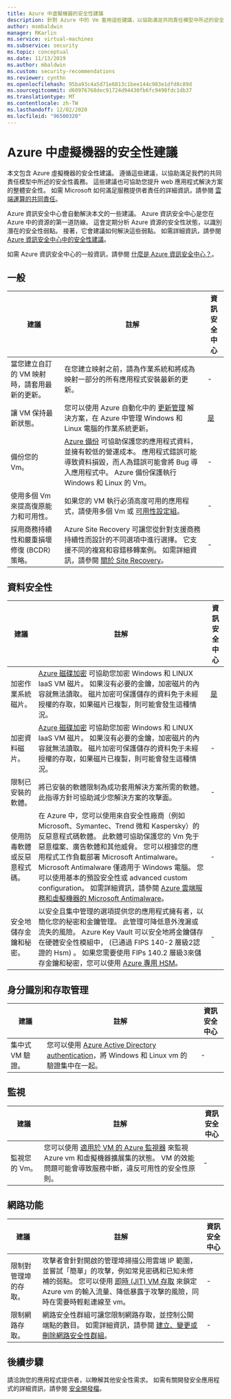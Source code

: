 ```yaml
---
title: Azure 中虛擬機器的安全性建議
description: 針對 Azure 中的 Vm 套用這些建議，以協助滿足共同責任模型中所述的安全性義務，並提升部署的整體安全性。
author: msmbaldwin
manager: RKarlin
ms.service: virtual-machines
ms.subservice: security
ms.topic: conceptual
ms.date: 11/13/2019
ms.author: mbaldwin
ms.custom: security-recommendations
ms.reviewer: cynthn
ms.openlocfilehash: 95ba93c4a5d71e6813c1bee144c983e1dfd8c89d
ms.sourcegitcommit: d60976768dec91724d94430fb6fc9498fdc1db37
ms.translationtype: MT
ms.contentlocale: zh-TW
ms.lasthandoff: 12/02/2020
ms.locfileid: "96500320"
---
```

# <a name="security-recommendations-for-virtual-machines-in-azure"></a>Azure 中虛擬機器的安全性建議


本文包含 Azure 虛擬機器的安全性建議。 遵循這些建議，以協助滿足我們的共同責任模型中所述的安全性義務。 這些建議也可協助您提升 web 應用程式解決方案的整體安全性。 如需 Microsoft 如何滿足服務提供者責任的詳細資訊，請參閱 [雲端運算的共同責任](https://gallery.technet.microsoft.com/Shared-Responsibilities-81d0ff91)。

Azure 資訊安全中心會自動解決本文的一些建議。 Azure 資訊安全中心是您在 Azure 中的資源的第一道防線。 這會定期分析 Azure 資源的安全性狀態，以識別潛在的安全性弱點。 接著，它會建議如何解決這些弱點。 如需詳細資訊，請參閱 [Azure 資訊安全中心中的安全性建議](../security-center/security-center-recommendations.md)。

如需 Azure 資訊安全中心的一般資訊，請參閱 [什麼是 Azure 資訊安全中心？](../security-center/security-center-introduction.md)。

## <a name="general"></a>一般

| 建議 | 註解 | 資訊安全中心 |
|-|----|--|
| 當您建立自訂的 VM 映射時，請套用最新的更新。 | 在您建立映射之前，請為作業系統和將成為映射一部分的所有應用程式安裝最新的更新。  | - |
| 讓 VM 保持最新狀態。 | 您可以使用 Azure 自動化中的 [更新管理](../automation/update-management/overview.md) 解決方案，在 Azure 中管理 Windows 和 Linux 電腦的作業系統更新。 | [是](../security-center/asset-inventory.md) |
| 備份您的 Vm。 | [Azure 備份](../backup/backup-overview.md) 可協助保護您的應用程式資料，並擁有較低的營運成本。 應用程式錯誤可能導致資料損毀，而人為錯誤可能會將 Bug 導入應用程式中。 Azure 備份保護執行 Windows 和 Linux 的 Vm。 | - |
| 使用多個 Vm 來提高復原能力和可用性。 | 如果您的 VM 執行必須高度可用的應用程式，請使用多個 Vm 或 [可用性設定組](./manage-availability.md)。 | - |
| 採用商務持續性和嚴重損壞修復 (BCDR) 策略。 | Azure Site Recovery 可讓您從針對支援商務持續性而設計的不同選項中進行選擇。 它支援不同的複寫和容錯移轉案例。 如需詳細資訊，請參閱  [關於 Site Recovery](../site-recovery/site-recovery-overview.md)。 | - |

## <a name="data-security"></a>資料安全性

| 建議 | 註解 | 資訊安全中心 |
|-|----|--|
| 加密作業系統磁片。 | [Azure 磁碟加密](../security/fundamentals/azure-disk-encryption-vms-vmss.md) 可協助您加密 Windows 和 LINUX IaaS VM 磁片。 如果沒有必要的金鑰，加密磁片的內容就無法讀取。 磁片加密可保護儲存的資料免于未經授權的存取，如果磁片已複製，則可能會發生這種情況。| [是](../security-center/asset-inventory.md) |
| 加密資料磁片。 | [Azure 磁碟加密](../security/fundamentals/azure-disk-encryption-vms-vmss.md) 可協助您加密 Windows 和 LINUX IaaS VM 磁片。 如果沒有必要的金鑰，加密磁片的內容就無法讀取。 磁片加密可保護儲存的資料免于未經授權的存取，如果磁片已複製，則可能會發生這種情況。| -  |
| 限制已安裝的軟體。 | 將已安裝的軟體限制為成功套用解決方案所需的軟體。 此指導方針可協助減少您解決方案的攻擊面。 | - |
| 使用防毒軟體或反惡意程式碼。 | 在 Azure 中，您可以使用來自安全性廠商（例如 Microsoft、Symantec、Trend 微和 Kaspersky）的反惡意程式碼軟體。 此軟體可協助保護您的 Vm 免于惡意檔案、廣告軟體和其他威脅。 您可以根據您的應用程式工作負載部署 Microsoft Antimalware。 Microsoft Antimalware 僅適用于 Windows 電腦。 您可以使用基本的預設安全性或 advanced custom configuration。 如需詳細資訊，請參閱 [Azure 雲端服務和虛擬機器的 Microsoft Antimalware](../security/fundamentals/antimalware.md)。 | - |
| 安全地儲存金鑰和秘密。 | 以安全且集中管理的選項提供您的應用程式擁有者，以簡化您的秘密和金鑰管理。 此管理可降低意外洩漏或流失的風險。 Azure Key Vault 可以安全地將金鑰儲存在硬體安全性模組中， (已通過 FIPS 140-2 層級2認證的 Hsm) 。 如果您需要使用 FIPs 140.2 層級3來儲存金鑰和秘密，您可以使用 [Azure 專用 HSM](../dedicated-hsm/overview.md)。 | - |

## <a name="identity-and-access-management"></a>身分識別和存取管理 

| 建議 | 註解 | 資訊安全中心 |
|-|----|--|
| 集中式 VM 驗證。 | 您可以使用 [Azure Active Directory authentication](../active-directory/develop/authentication-vs-authorization.md)，將 Windows 和 Linux vm 的驗證集中在一起。 | - |

## <a name="monitoring"></a>監視

| 建議 | 註解 | 資訊安全中心 |
|-|----|--|
| 監視您的 Vm。 | 您可以使用 [適用於 VM 的 Azure 監視器](../azure-monitor/insights/vminsights-overview.md) 來監視 Azure vm 和虛擬機器擴展集的狀態。 VM 的效能問題可能會導致服務中斷，違反可用性的安全性原則。 | - |

## <a name="networking"></a>網路功能

| 建議 | 註解 | 資訊安全中心 |
|-|----|--|
| 限制對管理埠的存取。 | 攻擊者會針對開啟的管理埠掃描公用雲端 IP 範圍，並嘗試「簡單」的攻擊，例如常見密碼和已知未修補的弱點。 您可以使用 [即時 (JIT) VM 存取](../security-center/security-center-just-in-time.md) 來鎖定 Azure vm 的輸入流量、降低暴露于攻擊的風險，同時在需要時輕鬆連線至 vm。 | - |
| 限制網路存取。 | 網路安全性群組可讓您限制網路存取，並控制公開端點的數目。 如需詳細資訊，請參閱 [建立、變更或刪除網路安全性群組](../virtual-network/manage-network-security-group.md)。 | - |

## <a name="next-steps"></a>後續步驟

請洽詢您的應用程式提供者，以瞭解其他安全性需求。 如需有關開發安全應用程式的詳細資訊，請參閱 [安全開發檔](https://azure.microsoft.com/resources/develop-secure-applications-on-azure/)。